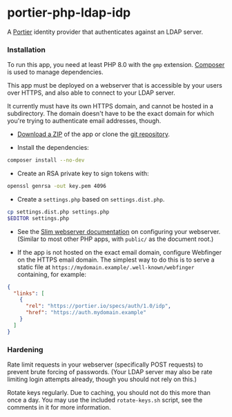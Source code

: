 # portier-php-ldap-idp

A [Portier] identity provider that authenticates against an LDAP server.

[portier]: https://portier.github.io/

### Installation

To run this app, you need at least PHP 8.0 with the `gmp` extension. [Composer]
is used to manage dependencies.

This app must be deployed on a webserver that is accessible by your users over
HTTPS, and also able to connect to your LDAP server.

It currently must have its own HTTPS domain, and cannot be hosted in a
subdirectory. The domain doesn't have to be the exact domain for which you're
trying to authenticate email addresses, though.

- [Download a ZIP] of the app or clone the [git repository].

- Install the dependencies:

```bash
composer install --no-dev
```

- Create an RSA private key to sign tokens with:

```bash
openssl genrsa -out key.pem 4096
```

- Create a `settings.php` based on `settings.dist.php`.

```bash
cp settings.dist.php settings.php
$EDITOR settings.php
```

- See the [Slim webserver documentation] on configuring your webserver.
  (Similar to most other PHP apps, with `public/` as the document root.)

- If the app is not hosted on the exact email domain, configure Webfinger on
  the HTTPS email domain. The simplest way to do this is to serve a static file
  at `https://mydomain.example/.well-known/webfinger` containing, for example:

```json
{
  "links": [
    {
      "rel": "https://portier.io/specs/auth/1.0/idp",
      "href": "https://auth.mydomain.example"
    }
  ]
}
```

[composer]: https://getcomposer.org/
[download a zip]: https://github.com/portier/portier-php-ldap-idp/archive/master.zip
[git repository]: https://github.com/portier/portier-php-ldap-idp
[slim webserver documentation]: https://www.slimframework.com/docs/v4/start/web-servers.html

### Hardening

Rate limit requests in your webserver (specifically POST requests) to prevent
brute forcing of passwords. (Your LDAP server may also be rate limiting login
attempts already, though you should not rely on this.)

Rotate keys regularly. Due to caching, you should not do this more than once a
day. You may use the included `rotate-keys.sh` script, see the comments in it
for more information.
